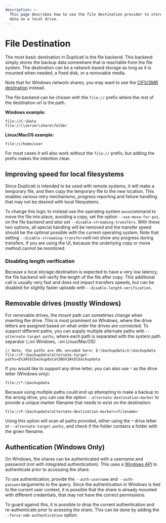 ```yaml
---
description: >-
  This page describes how to use the file destination provider to store backup
  data on a local drive.
---
```


# File Destination

The most basic destination in Duplicati is the file backend. This backend simply stores the backup data somewhere that is reachable from the file system. The destination can be a network based storage as long as it is mounted when needed, a fixed disk, or a removable media.

Note that for Windows network shares, you may want to use the [CIFS/SMB destination](cifs-aka-smb-destination.md) instead.

The file backend can be chosen with the `file://` prefix where the rest of the destination url is the path.

**Windows example:**

```
file://C:\Data
file://\\server\share\folder
```

**Linux/MacOS example:**

```
file:///home/user
```

For most cases it will also work without the `file://` prefix, but adding the prefix makes the intention clear.

## Improving speed for local filesystems

Since Duplicati is intended to be used with remote systems, it will make a temporary file, and then copy the temporary file to the new location. This enables various retry mechanisms, progress reporting and failure handling that may not be desired with local filesystems.

To change this logic to instead use the operating system `move`command to move the file into place, avoiding a copy, set the option `--use-move-for-put`, on the file backend and also set `--disable-streaming-transfers`. With these two options, all special handling will be removed and the transfer speed should be the optimal possible with the current operating system. Note that setting `--disable-streaming-transfers`will not show any progress during transfers, if you are using the UI, because the underlying copy or move method cannot be monitored.

### Disabling length verification

Because a local storage destination is expected to have a very low latency, the file backend will verify the length of the file after copy. This additional call is usually very fast and does not impact transfers speeds, but can be disabled for slightly faster uploads with `--disable-length-verification`.

## Removable drives (mostly Windows)

For removable drives, the mount path can sometimes change when inserting the drive. This is most prominent on WIndows, where the drive letters are assigned based on what order the drives are connected. To support different paths, you can supply multiple alternate paths with `--alternate-target-paths`, where each path is separated with the system path separator (`;`on Windows, `:`on Linux/MacOS):

```
// Note, the paths are URL encoded here: E:\backupdata;G:\backupdata
file://F:\backupdata?alternate-target-paths=E%3A%5Cbackupdata%3BG%3A%5Cbackupdata
```

If you would like to support any drive letter, you can also use `*` as the drive letter (Windows only):

```
file://*:\backupdata
```

Because using multiple paths could end up attempting to make a backup to the wrong drive, you can use the option `--alternate-destination-marker` to provide a unique marker filename that needs to exist on the destination:

```
file://F:\backupdata?alternate-destination-marker=<filename>
```

Using this option will scan all paths provided, either using the `*` drive letter or `--alternate-target-paths`, and check if the folder contains a folder with the given filename.

## Authentication (Windows Only)

On Windows, the shares can be authenticated with a username and password (not with integrated authentication). This uses a [Windows API](https://learn.microsoft.com/en-us/windows/win32/api/winnetwk/nf-winnetwk-wnetaddconnection2a) to authenticate prior to accessing the share.

To use authentication, provide the `--auth-username` and `--auth-password`arguments to the query. Since the authentication in Windows is tied to the current user context, it is possible that the share is already mounted with different credentials, that may not have the correct permissions.

To guard against this, it is possible to drop the current authentication and re-authenticate prior to acessing the share. This can be done by adding the `--force-smb-authentication` option.
